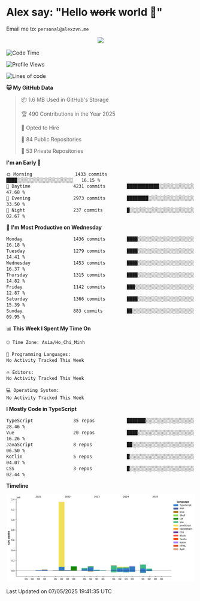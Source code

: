 # Alex say: "Hello ~~work~~ world 🐾"
Email me to: `personal@alexzvn.me`


<p align=center>
  <a href="https://skillicons.dev">
    <img src="https://skillicons.dev/icons?i=ts,js,php,nodejs,bun,vue,nuxt,react,svelte,tauri,laravel,rust,mongodb,docker,electron,redis,rabbitmq,tailwind,git,cloudflare,elysia,mysql,nginx,rollupjs,sentry,ubuntu,yarn,html,css,vite" />
  </a>
</p>

<!--START_SECTION:waka-->
![Code Time](http://img.shields.io/badge/Code%20Time-1%2C066%20hrs%2055%20mins-blue)

![Profile Views](http://img.shields.io/badge/Profile%20Views-0-blue)

![Lines of code](https://img.shields.io/badge/From%20Hello%20World%20I%27ve%20Written-2.1%20million%20lines%20of%20code-blue)

**🐱 My GitHub Data** 

> 📦 1.6 MB Used in GitHub's Storage 
 > 
> 🏆 490 Contributions in the Year 2025
 > 
> 💼 Opted to Hire
 > 
> 📜 84 Public Repositories 
 > 
> 🔑 53 Private Repositories 
 > 
**I'm an Early 🐤** 

```text
🌞 Morning                1433 commits        ████░░░░░░░░░░░░░░░░░░░░░   16.15 % 
🌆 Daytime                4231 commits        ████████████░░░░░░░░░░░░░   47.68 % 
🌃 Evening                2973 commits        ████████░░░░░░░░░░░░░░░░░   33.50 % 
🌙 Night                  237 commits         █░░░░░░░░░░░░░░░░░░░░░░░░   02.67 % 
```
📅 **I'm Most Productive on Wednesday** 

```text
Monday                   1436 commits        ████░░░░░░░░░░░░░░░░░░░░░   16.18 % 
Tuesday                  1279 commits        ████░░░░░░░░░░░░░░░░░░░░░   14.41 % 
Wednesday                1453 commits        ████░░░░░░░░░░░░░░░░░░░░░   16.37 % 
Thursday                 1315 commits        ████░░░░░░░░░░░░░░░░░░░░░   14.82 % 
Friday                   1142 commits        ███░░░░░░░░░░░░░░░░░░░░░░   12.87 % 
Saturday                 1366 commits        ████░░░░░░░░░░░░░░░░░░░░░   15.39 % 
Sunday                   883 commits         ██░░░░░░░░░░░░░░░░░░░░░░░   09.95 % 
```


📊 **This Week I Spent My Time On** 

```text
🕑︎ Time Zone: Asia/Ho_Chi_Minh

💬 Programming Languages: 
No Activity Tracked This Week

🔥 Editors: 
No Activity Tracked This Week

💻 Operating System: 
No Activity Tracked This Week
```

**I Mostly Code in TypeScript** 

```text
TypeScript               35 repos            ███████░░░░░░░░░░░░░░░░░░   28.46 % 
Vue                      20 repos            ████░░░░░░░░░░░░░░░░░░░░░   16.26 % 
JavaScript               8 repos             ██░░░░░░░░░░░░░░░░░░░░░░░   06.50 % 
Kotlin                   5 repos             █░░░░░░░░░░░░░░░░░░░░░░░░   04.07 % 
CSS                      3 repos             █░░░░░░░░░░░░░░░░░░░░░░░░   02.44 % 
```



**Timeline**

![Lines of Code chart](https://raw.githubusercontent.com/alexzvn/alexzvn/main/assets/bar_graph.png)


 Last Updated on 07/05/2025 19:41:35 UTC
<!--END_SECTION:waka-->
